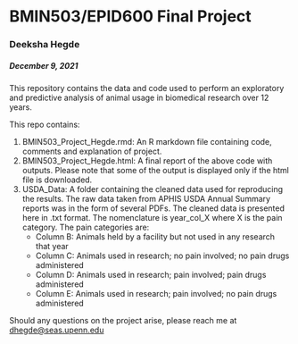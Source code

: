 # BMIN503/EPID600 Final Project

### Deeksha Hegde
##### December 9, 2021

This repository contains the data and code used to perform an exploratory and predictive analysis of animal usage in biomedical research over 12 years.

This repo contains:
1. BMIN503_Project_Hegde.rmd: An R markdown file containing code, comments and explanation of project.
2. BMIN503_Project_Hegde.html: A final report of the above code with outputs. Please note that some of the output is displayed only if the html file is downloaded.
3. USDA_Data: A folder containing the cleaned data used for reproducing the results. The raw data taken from APHIS USDA Annual Summary reports was in the form of several PDFs. The cleaned data is presented here in .txt format. The nomenclature is year_col_X where X is the pain category. The pain categories are:
    - Column B: Animals held by a facility but not used in any research that year
    - Column C: Animals used in research; no pain involved; no pain drugs administered
    - Column D: Animals used in research; pain involved; pain drugs administered
    - Column E: Animals used in research; pain involved; no pain drugs administered

Should any questions on the project arise, please reach me at dhegde@seas.upenn.edu
